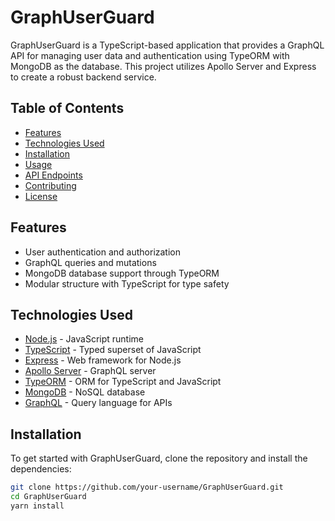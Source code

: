 # GraphUserGuard

GraphUserGuard is a TypeScript-based application that provides a GraphQL API for managing user data and authentication using TypeORM with MongoDB as the database. This project utilizes Apollo Server and Express to create a robust backend service.

## Table of Contents

- [Features](#features)
- [Technologies Used](#technologies-used)
- [Installation](#installation)
- [Usage](#usage)
- [API Endpoints](#api-endpoints)
- [Contributing](#contributing)
- [License](#license)

## Features

- User authentication and authorization
- GraphQL queries and mutations
- MongoDB database support through TypeORM
- Modular structure with TypeScript for type safety

## Technologies Used

- [Node.js](https://nodejs.org/) - JavaScript runtime
- [TypeScript](https://www.typescriptlang.org/) - Typed superset of JavaScript
- [Express](https://expressjs.com/) - Web framework for Node.js
- [Apollo Server](https://www.apollographql.com/docs/apollo-server/) - GraphQL server
- [TypeORM](https://typeorm.io/) - ORM for TypeScript and JavaScript
- [MongoDB](https://www.mongodb.com/) - NoSQL database
- [GraphQL](https://graphql.org/) - Query language for APIs

## Installation

To get started with GraphUserGuard, clone the repository and install the dependencies:

```bash
git clone https://github.com/your-username/GraphUserGuard.git
cd GraphUserGuard
yarn install